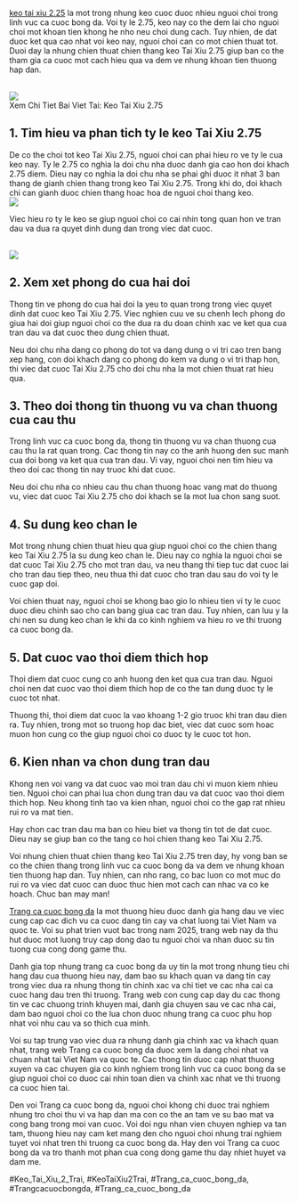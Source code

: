 <p><a href="https://affcup.net/keo-tai-xiu-2-75/">keo tai xiu 2.25</a> la mot trong nhung keo cuoc duoc nhieu nguoi choi trong linh vuc ca cuoc bong da. Voi ty le 2.75, keo nay co the dem lai cho nguoi choi mot khoan tien khong he nho neu choi dung cach. Tuy nhien, de dat duoc ket qua cao nhat voi keo nay, nguoi choi can co mot chien thuat tot. Duoi day la nhung chien thuat chien thang keo Tai Xiu 2.75 giup ban co the tham gia ca cuoc mot cach hieu qua va dem ve nhung khoan tien thuong hap dan.</p><br><img src="https://affcup.net/wp-content/uploads/2024/12/keo-tai-xiu-2-75-2.webp"></br>
Xem Chi Tiet Bai Viet Tai: Keo Tai Xiu 2.75<h2>1. Tim hieu va phan tich ty le keo Tai Xiu 2.75</h2><p>De co the choi tot keo Tai Xiu 2.75, nguoi choi can phai hieu ro ve ty le cua keo nay. Ty le 2.75 co nghia la doi chu nha duoc danh gia cao hon doi khach 2.75 diem. Dieu nay co nghia la doi chu nha se phai ghi duoc it nhat 3 ban thang de gianh chien thang trong keo Tai Xiu 2.75. Trong khi do, doi khach chi can gianh duoc chien thang hoac hoa de nguoi choi thang keo.<br><img src="https://affcup.net/wp-content/uploads/2024/11/keo-co-hoi-kep-anh-dai-dien.webp"></br><p>Viec hieu ro ty le keo se giup nguoi choi co cai nhin tong quan hon ve tran dau va dua ra quyet dinh dung dan trong viec dat cuoc.</p><br><img src="https://affcup.net/wp-content/uploads/2024/12/keo-tai-xiu-2-75-1.webp"></br><h2>2. Xem xet phong do cua hai doi</h2><p>Thong tin ve phong do cua hai doi la yeu to quan trong trong viec quyet dinh dat cuoc keo Tai Xiu 2.75. Viec nghien cuu ve su chenh lech phong do giua hai doi giup nguoi choi co the dua ra du doan chinh xac ve ket qua cua tran dau va dat cuoc theo dung chien thuat.<p>Neu doi chu nha dang co phong do tot va dang dung o vi tri cao tren bang xep hang, con doi khach dang co phong do kem va dung o vi tri thap hon, thi viec dat cuoc Tai Xiu 2.75 cho doi chu nha la mot chien thuat rat hieu qua.</p><h2>3. Theo doi thong tin thuong vu va chan thuong cua cau thu</h2><p>Trong linh vuc ca cuoc bong da, thong tin thuong vu va chan thuong cua cau thu la rat quan trong. Cac thong tin nay co the anh huong den suc manh cua doi bong va ket qua cua tran dau. Vi vay, nguoi choi nen tim hieu va theo doi cac thong tin nay truoc khi dat cuoc.<p>Neu doi chu nha co nhieu cau thu chan thuong hoac vang mat do thuong vu, viec dat cuoc Tai Xiu 2.75 cho doi khach se la mot lua chon sang suot.</p><h2>4. Su dung keo chan le</h2><p>Mot trong nhung chien thuat hieu qua giup nguoi choi co the chien thang keo Tai Xiu 2.75 la su dung keo chan le. Dieu nay co nghia la nguoi choi se dat cuoc Tai Xiu 2.75 cho mot tran dau, va neu thang thi tiep tuc dat cuoc lai cho tran dau tiep theo, neu thua thi dat cuoc cho tran dau sau do voi ty le cuoc gap doi.</p><p>Voi chien thuat nay, nguoi choi se khong bao gio lo nhieu tien vi ty le cuoc duoc dieu chinh sao cho can bang giua cac tran dau. Tuy nhien, can luu y la chi nen su dung keo chan le khi da co kinh nghiem va hieu ro ve thi truong ca cuoc bong da.</p><h2>5. Dat cuoc vao thoi diem thich hop</h2><p>Thoi diem dat cuoc cung co anh huong den ket qua cua tran dau. Nguoi choi nen dat cuoc vao thoi diem thich hop de co the tan dung duoc ty le cuoc tot nhat.</p><p>Thuong thi, thoi diem dat cuoc la vao khoang 1-2 gio truoc khi tran dau dien ra. Tuy nhien, trong mot so truong hop dac biet, viec dat cuoc som hoac muon hon cung co the giup nguoi choi co duoc ty le cuoc tot hon.</p><h2>6. Kien nhan va chon dung tran dau</h2><p>Khong nen voi vang va dat cuoc vao moi tran dau chi vi muon kiem nhieu tien. Nguoi choi can phai lua chon dung tran dau va dat cuoc vao thoi diem thich hop. Neu khong tinh tao va kien nhan, nguoi choi co the gap rat nhieu rui ro va mat tien.</p><p>Hay chon cac tran dau ma ban co hieu biet va thong tin tot de dat cuoc. Dieu nay se giup ban co the tang co hoi chien thang keo Tai Xiu 2.75.</p><p>Voi nhung chien thuat chien thang keo Tai Xiu 2.75 tren day, hy vong ban se co the chien thang trong linh vuc ca cuoc bong da va dem ve nhung khoan tien thuong hap dan. Tuy nhien, can nho rang, co bac luon co mot muc do rui ro va viec dat cuoc can duoc thuc hien mot cach can nhac va co ke hoach. Chuc ban may man!</p><p><a href="https://affcup.net/">Trang ca cuoc bong da</a> la mot thuong hieu duoc danh gia hang dau ve viec cung cap cac dich vu ca cuoc dang tin cay va chat luong tai Viet Nam va quoc te. Voi su phat trien vuot bac trong nam 2025, trang web nay da thu hut duoc mot luong truy cap dong dao tu nguoi choi va nhan duoc su tin tuong cua cong dong game thu.

Danh gia top nhung trang ca cuoc bong da uy tin la mot trong nhung tieu chi hang dau cua thuong hieu nay, dam bao su khach quan va dang tin cay trong viec dua ra nhung thong tin chinh xac va chi tiet ve cac nha cai ca cuoc hang dau tren thi truong. Trang web con cung cap day du cac thong tin ve cac chuong trinh khuyen mai, danh gia chuyen sau ve cac nha cai, dam bao nguoi choi co the lua chon duoc nhung trang ca cuoc phu hop nhat voi nhu cau va so thich cua minh.

Voi su tap trung vao viec dua ra nhung danh gia chinh xac va khach quan nhat, trang web Trang ca cuoc bong da duoc xem la dang choi nhat va chuan nhat tai Viet Nam va quoc te. Cac thong tin duoc cap nhat thuong xuyen va cac chuyen gia co kinh nghiem trong linh vuc ca cuoc bong da se giup nguoi choi co duoc cai nhin toan dien va chinh xac nhat ve thi truong ca cuoc hien tai.

Den voi Trang ca cuoc bong da, nguoi choi khong chi duoc trai nghiem nhung tro choi thu vi va hap dan ma con co the an tam ve su bao mat va cong bang trong moi van cuoc. Voi doi ngu nhan vien chuyen nghiep va tan tam, thuong hieu nay cam ket mang den cho nguoi choi nhung trai nghiem tuyet voi nhat tren thi truong ca cuoc bong da. Hay den voi Trang ca cuoc bong da va tro thanh mot phan cua cong dong game thu day nhiet huyet va dam me.</p>
#Keo_Tai_Xiu_2_Trai, #KeoTaiXiu2Trai, #Trang_ca_cuoc_bong_da, #Trangcacuocbongda, #Trang_ca_cuoc_bong_da

